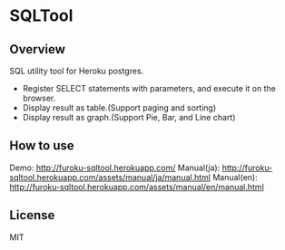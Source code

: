 SQLTool
=======

Overview
--------
SQL utility tool for Heroku postgres.

- Register SELECT statements with parameters, and execute it on the browser.
- Display result as table.(Support paging and sorting)
- Display result as graph.(Support Pie, Bar, and Line chart)

How to use
----------
Demo: http://furoku-sqltool.herokuapp.com/
Manual(ja): http://furoku-sqltool.herokuapp.com/assets/manual/ja/manual.html
Manual(en): http://furoku-sqltool.herokuapp.com/assets/manual/en/manual.html

License
-------
MIT

